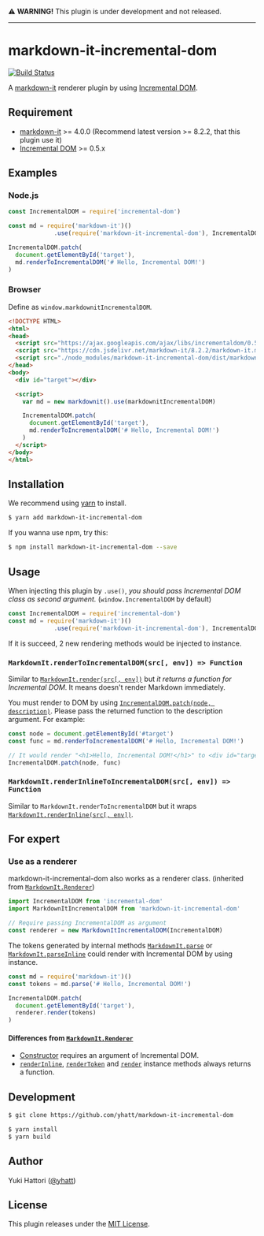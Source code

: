 :warning: **WARNING!** This plugin is under development and not released.

---

# markdown-it-incremental-dom

[![Build Status](https://travis-ci.org/yhatt/markdown-it-incremental-dom.svg?branch=master)](https://travis-ci.org/yhatt/markdown-it-incremental-dom)

A [markdown-it](https://github.com/markdown-it/markdown-it) renderer plugin by using [Incremental DOM](https://github.com/google/incremental-dom).

## Requirement

- [markdown-it](https://github.com/markdown-it/markdown-it) >= 4.0.0 (Recommend latest version >= 8.2.2, that this plugin use it)
- [Incremental DOM](https://github.com/google/incremental-dom) >= 0.5.x

## Examples

### Node.js

```javascript
const IncrementalDOM = require('incremental-dom')

const md = require('markdown-it')()
             .use(require('markdown-it-incremental-dom'), IncrementalDOM)

IncrementalDOM.patch(
  document.getElementById('target'),
  md.renderToIncrementalDOM('# Hello, Incremental DOM!')
)
```

### Browser

Define as `window.markdownitIncrementalDOM`.

```html
<!DOCTYPE HTML>
<html>
<head>
  <script src="https://ajax.googleapis.com/ajax/libs/incrementaldom/0.5.1/incremental-dom.js"></script>
  <script src="https://cdn.jsdelivr.net/markdown-it/8.2.2/markdown-it.min.js"></script>
  <script src="./node_modules/markdown-it-incremental-dom/dist/markdown-it-incremental-dom.js"></script>
</head>
<body>
  <div id="target"></div>

  <script>
    var md = new markdownit().use(markdownitIncrementalDOM)

    IncrementalDOM.patch(
      document.getElementById('target'),
      md.renderToIncrementalDOM('# Hello, Incremental DOM!')
    )
  </script>
</body>
</html>
```

## Installation

We recommend using [yarn](https://yarnpkg.com/) to install.

```bash
$ yarn add markdown-it-incremental-dom
```

If you wanna use npm, try this:

```bash
$ npm install markdown-it-incremental-dom --save
```

## Usage

When injecting this plugin by `.use()`, *you should pass Incremental DOM class as second argument.* (`window.IncrementalDOM` by default)

```javascript
const IncrementalDOM = require('incremental-dom')
const md = require('markdown-it')()
             .use(require('markdown-it-incremental-dom'), IncrementalDOM)
```

If it is succeed, 2 new rendering methods would be injected to instance.

### `MarkdownIt.renderToIncrementalDOM(src[, env]) => Function`

Similar to [`MarkdownIt.render(src[, env])`](https://markdown-it.github.io/markdown-it/#MarkdownIt.render) but *it returns a function for Incremental DOM*. It means doesn't render Markdown immediately.

You must render to DOM by using [`IncrementalDOM.patch(node, description)`](http://google.github.io/incremental-dom/#api/patch). Please pass the returned function to the description argument. For example:

```javascript
const node = document.getElementById('#target')
const func = md.renderToIncrementalDOM('# Hello, Incremental DOM!')

// It would render "<h1>Hello, Incremental DOM!</h1>" to <div id="target">
IncrementalDOM.patch(node, func)
```

### `MarkdownIt.renderInlineToIncrementalDOM(src[, env]) => Function`

Similar to `MarkdownIt.renderToIncrementalDOM` but it wraps [`MarkdownIt.renderInline(src[, env])`](https://markdown-it.github.io/markdown-it/#MarkdownIt.renderInline).

## For expert

### Use as a renderer

markdown-it-incremental-dom also works as a renderer class. (inherited from  [`MarkdownIt.Renderer`](https://markdown-it.github.io/markdown-it/#Renderer))

```javascript
import IncrementalDOM from 'incremental-dom'
import MarkdownItIncrementalDOM from 'markdown-it-incremental-dom'

// Require passing IncrementalDOM as argument
const renderer = new MarkdownItIncrementalDOM(IncrementalDOM)
```

The tokens generated by internal methods [`MarkdownIt.parse`](https://markdown-it.github.io/markdown-it/#MarkdownIt.parse) or [`MarkdownIt.parseInline`](https://markdown-it.github.io/markdown-it/#MarkdownIt.parseInline) could render with Incremental DOM by using instance.

```javascript
const md = require('markdown-it')()
const tokens = md.parse('# Hello, Incremental DOM!')

IncrementalDOM.patch(
  document.getElementById('target'),
  renderer.render(tokens)
)
```

#### Differences from [`MarkdownIt.Renderer`](https://markdown-it.github.io/markdown-it/#Renderer.new)

- [Constructor](https://markdown-it.github.io/markdown-it/#Renderer.new) requires an argument of Incremental DOM.
- [`renderInline`](https://markdown-it.github.io/markdown-it/#Renderer.renderInline), [`renderToken`](https://markdown-it.github.io/markdown-it/#Renderer.renderToken) and [`render`](https://markdown-it.github.io/markdown-it/#Renderer.render) instance methods always returns a function.

## Development

```bash
$ git clone https://github.com/yhatt/markdown-it-incremental-dom

$ yarn install
$ yarn build
```

## Author

Yuki Hattori ([@yhatt](https://github.com/yhatt/))

## License

This plugin releases under the [MIT License](https://github.com/yhatt/marp/blob/master/LICENSE).
